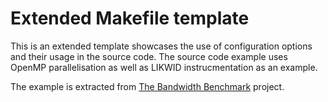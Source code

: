 # Extended Makefile template

This is an extended template showcases the use of configuration options and their usage in the source code. The source code example uses OpenMP parallelisation as well as LIKWID instrucmentation as an example.

The example is extracted from [The Bandwidth Benchmark](https://github.com/RRZE-HPC/TheBandwidthBenchmark) project.
